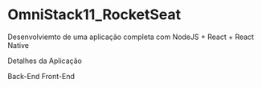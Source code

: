 # OmniStack11_RocketSeat
Desenvolviemto de uma aplicação completa com NodeJS + React + React Native

Detalhes da Aplicação

Back-End
Front-End
